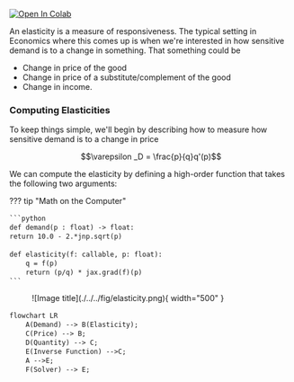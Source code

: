 <a href="https://colab.research.google.com/github/pharringtonp19/mecon/blob/main/notebooks/elasticities.ipynb" target="_parent"><img src="https://colab.research.google.com/assets/colab-badge.svg" alt="Open In Colab"/></a>

An elasticity is a measure of responsiveness. The typical setting in Economics where this comes up is when we're interested in how sensitive demand is to a change in something. That something could be 

- Change in price of the good 
- Change in price of a substitute/complement of the good 
- Change in income.  

### **Computing Elasticities**

To keep things simple, we'll begin by describing how to measure how sensitive demand is to a change in price

$$\varepsilon _D = \frac{p}{q}q'(p)$$

We can compute the elasticity by defining a high-order function that takes the following two arguments: 


??? tip "Math on the Computer"

    ```python 
    def demand(p : float) -> float:
    return 10.0 - 2.*jnp.sqrt(p) 

    def elasticity(f: callable, p: float):
        q = f(p)   
        return (p/q) * jax.grad(f)(p)
    ```

<figure markdown>
  ![Image title](./../../fig/elasticity.png){ width="500" }
</figure>


``` mermaid
flowchart LR
    A(Demand) --> B(Elasticity);
    C(Price) --> B;
    D(Quantity) --> C;
    E(Inverse Function) -->C;
    A -->E;
    F(Solver) --> E;
```

